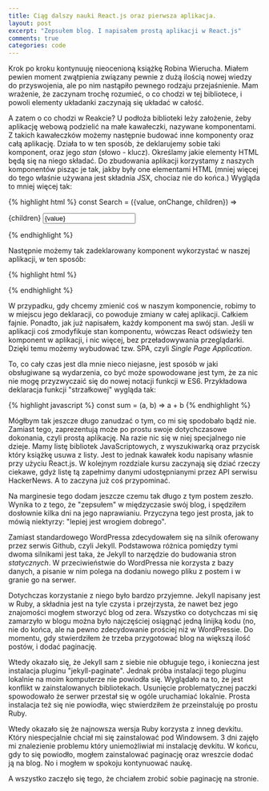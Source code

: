 ```yaml
---
title: Ciąg dalszy nauki React.js oraz pierwsza aplikacja. 
layout: post
excerpt: "Zepsułem blog. I napisałem prostą aplikacji w React.js"
comments: true
categories: code
---
```


<p>Krok po kroku kontynuuję nieocenioną książkę Robina Wierucha. Miałem pewien moment zwątpienia związany pewnie z dużą ilością nowej wiedzy do przyswojenia, ale po nim nastąpiło pewnego rodzaju przejaśnienie. Mam wrażenie, że zaczynam trochę rozumieć, o co chodzi w tej bibliotece, i powoli elementy układanki zaczynają się układać w całość.</p>

<p>A zatem o co chodzi w Reakcie? U podłoża biblioteki leży założenie, żeby aplikację webową podzielić na małe kawałeczki, nazywane komponentami. Z takich kawałeczków możemy następnie budować inne komponenty oraz całą aplikację. Działa to w ten sposób, że deklarujemy sobie taki komponent, oraz jego <i>stan</i> (słowo - klucz). Określamy jakie elementy HTML będą się na niego składać. Do zbudowania aplikacji korzystamy z naszych komponentów pisząc je tak, jakby były one elementami HTML (mniej więcej do tego właśnie używana jest składnia JSX, chociaz nie do końca.) Wygląda to mniej więcej tak:</p>


{% highlight html %}
const Search = ({value, onChange, children}) => 
<form>
	{children}
	<input type="text" 
	onChange={onChange}
	value={value}
	/>
</form>
{% endhighlight %}

<p>Następnie możemy tak zadeklarowany komponent wykorzystać w naszej aplikacji, w ten sposób:</p>

{% highlight html %}
<div class="app">
	<Search/>
</div>
{% endhighlight %}

<p>W przypadku, gdy chcemy zmienić coś w naszym komponencie, robimy to w miejscu jego deklaracji, co powoduje zmiany w całej aplikacji. Całkiem fajnie. Ponadto, jak już napisałem, każdy komponent ma swój stan. Jeśli w aplikacji coś zmodyfikuje stan komponentu, wówczas React odświeży ten komponent w aplikacji, i nic więcej, bez przeładowywania przeglądarki. Dzięki temu możemy wybudować tzw. SPA, czyli <i>Single Page Application</i>.</p>

<p>To, co cały czas jest dla mnie nieco niejasne, jest sposób w jaki obsługiwane są wydarzenia, co być może spowodowane jest tym, że za nic nie mogę przyzwyczaić się do nowej notacji funkcji w ES6. Przykładowa deklaracja funkcji "strzałkowej" wygląda tak:</p>

{% highlight javascript %}
const sum = (a, b) => a + b
{% endhighlight %}

<p>Mógłbym tak jeszcze długo zanudzać o tym, co mi się spodobało bądź nie. Zamiast tego, zaprezentują może po prostu swoje dotychczasowe dokonania, czyli prostą aplikację. Na razie nic się w niej specjalnego nie dzieje. Mamy listę bibliotek JavaScriptowych, z wyszukiwarką oraz przycisk który książkę usuwa z listy. Jest to jednak kawałek kodu napisany własnie przy użyciu React.js. W kolejnym rozdziale kursu zaczynają się dziać rzeczy ciekawe, gdyż listę tą zapełnimy danymi udostępnianymi przez API serwisu HackerNews. A to zaczyna już coś przypominać. </p>

<p>Na marginesie tego dodam jeszcze czemu tak długo z tym postem zeszło. Wynika to z tego, że "zepsułem" w międzyczasie swój blog, i spędziłem dosłownie kilka dni na jego naprawianiu. Przyczyna tego jest prosta, jak to mówią niektyrzy: "lepiej jest wrogiem dobrego".</p>

<p>Zamiast standardowego WordPressa zdecydowałem się na silnik oferowany przez serwis Github, czyli Jekyll. Podstawowa różnica pomiędzy tymi dwoma silnikami jest taka, że Jekyll to narzędzie do budowania stron <i>statycznych</i>. W przeciwieństwie do WordPressa nie korzysta z bazy danych, a pisanie w nim polega na dodaniu nowego pliku z postem i w granie go na serwer.</p>

<p>Dotychczas korzystanie z niego było bardzo przyjemne. Jekyll napisany jest w Ruby, a składnia jest na tyle czysta i przejrzysta, że nawet bez jego znajomości mogłem stworzyć blog od zera. Wszystko co dotychczas mi się zamarzyło w blogu można było najczęściej osiągnąć jedną linijką kodu (no, nie do końca, ale na pewno zdecydowanie prościej niż w WordPressie. Do momentu, gdy stwierdziłem że trzeba przygotować blog na większą ilość postów, i dodać paginację.</p>

<p>Wtedy okazało się, że Jekyll sam z siebie nie obługuje tego, i konieczna jest instalacja pluginu "jekyll-paginate". Jednak próba instalacji tego pluginu lokalnie na moim komputerze nie powiodła się. Wyglądało na to, że jest konflikt w zainstalowanych bibliotekach. Usunięcie problematycznej paczki spowodowało że serwer przestał się w ogóle uruchamiać lokalnie. Prosta instalacja też się nie powiodła, więc stwierdziłem że przeinstaluję po prostu Ruby.</p>

<p>Wtedy okazało się że najnowsza wersja Ruby korzysta z inneg devkitu. Który niespecjalnie chciał mi się zainstalować pod Windowsem. 3 dni zajęło mi znalezienie problemu który uniemożliwiał mi instalację devkitu. W końcu, gdy to się powiodło, mogłem zainstalować paginację oraz wreszcie dodać ją na blog. No i mogłem w spokoju kontynuować naukę.</p>

<p>A wszystko zaczęło się tego, że chciałem zrobić sobie paginację na stronie.</p>
